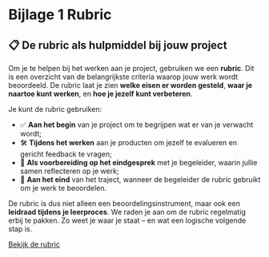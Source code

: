 # Bijlage 1 Rubric

## 📋 De rubric als hulpmiddel bij jouw project

Om je te helpen bij het werken aan je project, gebruiken we een **rubric**. Dit is een overzicht van de belangrijkste criteria waarop jouw werk wordt beoordeeld. De rubric laat je zien **welke eisen er worden gesteld**, **waar je naartoe kunt werken**, en **hoe je jezelf kunt verbeteren**.

Je kunt de rubric gebruiken:

- ✅ **Aan het begin** van je project om te begrijpen wat er van je verwacht wordt;
- 🛠️ **Tijdens het werken** aan je producten om jezelf te evalueren en gericht feedback te vragen;
- 💬 **Als voorbereiding op het eindgesprek** met je begeleider, waarin jullie samen reflecteren op je werk;
- 📝 **Aan het eind** van het traject, wanneer de begeleider de rubric gebruikt om je werk te beoordelen.

De rubric is dus niet alleen een beoordelingsinstrument, maar ook een **leidraad tijdens je leerproces**. We raden je aan om de rubric regelmatig erbij te pakken. Zo weet je waar je staat – en wat een logische volgende stap is.

[Bekijk de rubric](./documenten/Rubric.pdf)


